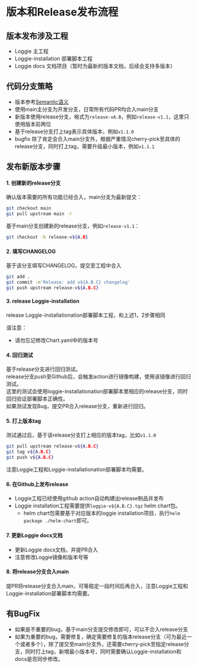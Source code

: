 # 版本和Release发布流程

## 版本发布涉及工程
- Loggie 主工程
- Loggie-installation 部署脚本工程
- Loggie docs 文档项目（暂时为最新的版本文档，后续会支持多版本）

## 代码分支策略
- 版本参考[Semantic语义](https://semver.org/)
- 使用main主分支为开发分支，日常所有代码PR均合入main分支
- 新版本使用release分支，格式为`release-vA.B`，例如`release-v1.1`，这里只使用版本前两位
- 基于release分支打上tag表示具体版本，例如`v1.1.0`
- bugfix 除了肯定会合入main分支外，根据严重情况cherry-pick至具体的release分支，同时打上tag，需要升级最小版本，例如`v1.1.1`

## 发布新版本步骤

#### 1. 创建新的release分支

确认版本需要的所有功能已经合入，main分支为最新提交：

``` bash
git checkout main
git pull upstream main -r
```

基于main分支创建新的release分支，例如`release-v1.1`：
```bash
git checkout -b release-v${A.B}
```

#### 2. 填写CHANGELOG
基于该分支填写CHANGELOG，提交至工程中合入

```bash
git add .
git commit -m'Release: add v${A.B.C} changelog'
git push upstream release-v${A.B.C}
```

#### 3. release Loggie-installation
release Loggie-installationation部署脚本工程，和上述1，2步骤相同

请注意：

- 请勿忘记修改Chart.yaml中的版本号

#### 4. 回归测试
基于release分支进行回归测试。  
release分支push至Github后，会触发action进行镜像构建，使用该镜像进行回归测试。  
这里的测试会使用loggie-installationation部署脚本里相应的release分支，同时回归验证部署脚本正确性。  
如果测试发现Bug，提交PR合入release分支，重新进行回归。  

#### 5. 打上版本tag

测试通过后，基于该release分支打上相应的版本tag，比如`v1.1.0`
```bash
git pull upstream release-v${A.B.C}
git tag v${A.B.C}
git push v${A.B.C}
```
注意Loggie工程和Loggie-installationation部署脚本均需要。

#### 6. 在Github上发布release

- Loggie工程已经使用github action自动构建出release制品并发布
- Loggie installation工程需要提供`loggie-v${A.B.C}.tgz` helm chart包。
  - helm chart包需要基于对应版本的loggie installation项目，执行`helm package ./helm-chart`即可。

#### 7. 更新Loggie docs文档

- 更新Loggie docs文档，并提PR合入
- 注意修改Loggie镜像和版本号等


#### 8. 将release分支合入main
提PR将release分支合入main，可等稳定一段时间后再合入，注意Loggie工程和Loggie-installation部署脚本均需要。


## 有BugFix

- 如果是不重要的bug，基于main分支提交修改即可，可以不合入release分支
- 如果为重要的bug，需要修复，确定需要修复的版本release分支（可为最近一个或者多个），除了提交至main分支外，还需要cherry-pick至指定release分支，同时打上tag，新增最小版本号，同时需要确认Loggie-installation和docs是否同步修改。
